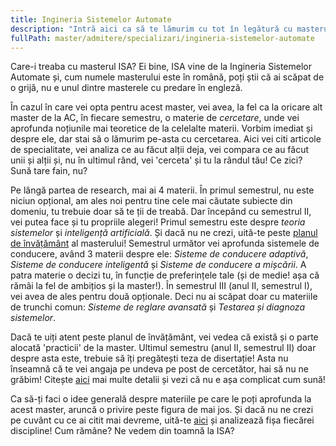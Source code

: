 ```yaml
---
title: Ingineria Sistemelor Automate
description: "Intră aici ca să te lămurim cu tot în legătură cu masterul ISA de la AC! "
fullPath: master/admitere/specializari/ingineria-sistemelor-automate
---
```

Care-i treaba cu masterul ISA? Ei bine, ISA vine de la Ingineria Sistemelor Automate și, cum numele masterului este în română, poți știi că ai scăpat de o grijă, nu e unul dintre masterele cu predare în engleză. 

În cazul în care vei opta pentru acest master, vei avea, la fel ca la oricare alt master de la AC, în fiecare semestru, o materie de *cercetare*, unde vei aprofunda noțiunile mai teoretice de la celelalte materii. Vorbim imediat și despre ele, dar stai să o lămurim pe-asta cu cercetarea. Aici vei citi articole de specialitate, vei analiza ce au făcut alții deja, vei compara ce au făcut unii și alții și, nu în ultimul rând, vei 'cerceta' și tu la rândul tău! Ce zici? Sună tare fain, nu? 

Pe lângă partea de research, mai ai 4 materii. În primul semestrul, nu este niciun opțional, am ales noi pentru tine cele mai căutate subiecte din domeniu, tu trebuie doar să te ții de treabă. Dar începând cu semestrul II, vei putea face și tu propriile alegeri! Primul semestru este despre *teoria sistemelor* și *inteligență artificială*. Și dacă nu ne crezi, uită-te peste [planul de învățământ](https://ac.upt.ro/specializari/ingineria-sistemelor-automate-isa/) al masterului! Semestrul următor vei aprofunda sistemele de conducere, având 3 materii despre ele: *Sisteme de conducere adaptivă*, *Sisteme de conducere inteligentă* și *Sisteme de conducere a mișcării*. A patra materie o decizi tu, în funcție de preferințele tale (și de medie! așa că rămâi la fel de ambițios și la master!). În semestrul III (anul II, semestrul I), vei avea de ales pentru două opționale. Deci nu ai scăpat doar cu materiile de trunchi comun: *Sisteme de reglare avansată* și *Testarea și diagnoza sistemelor*. 

Dacă te uiți atent peste planul de învățământ, vei vedea că există și o parte alocată 'practicii' de la master. Ultimul semestru (anul II, semestrul II) doar despre asta este, trebuie să îți pregătești teza de disertație! Asta nu înseamnă că te vei angaja pe undeva pe post de cercetător, hai să nu ne grăbim! Citește [aici](https://ac.upt.ro/practica-master/) mai multe detalii și vezi că nu e așa complicat cum sună!

Ca să-ți faci o idee generală despre materiile pe care le poți aprofunda la acest master, aruncă o privire peste figura de mai jos. Și dacă nu ne crezi pe cuvânt cu ce ai citit mai devreme, uită-te [aici](https://ac.upt.ro/specializari/ingineria-sistemelor-automate-isa/) și analizează fișa fiecărei discipline! Cum rămâne? Ne vedem din toamnă la ISA?

<Fig src="/uploads/isa.png" alt="Subiectele abordate la masterul Ingineria Sistemelor Automate" caption="Subiectele abordate la masterul Ingineria Sistemelor Automate"></Fig>